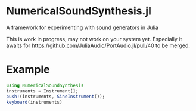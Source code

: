 # NumericalSoundSynthesis.jl
A framework for experimenting with sound generators in Julia

This is work in progress, may not work on your system yet. Especially it awaits for https://github.com/JuliaAudio/PortAudio.jl/pull/40 to be merged.

# Example

```julia
using NumericalSoundSynthesis
instruments = Instrument[];
push!(instruments, SineInstrument());
keyboard(instruments)
```

